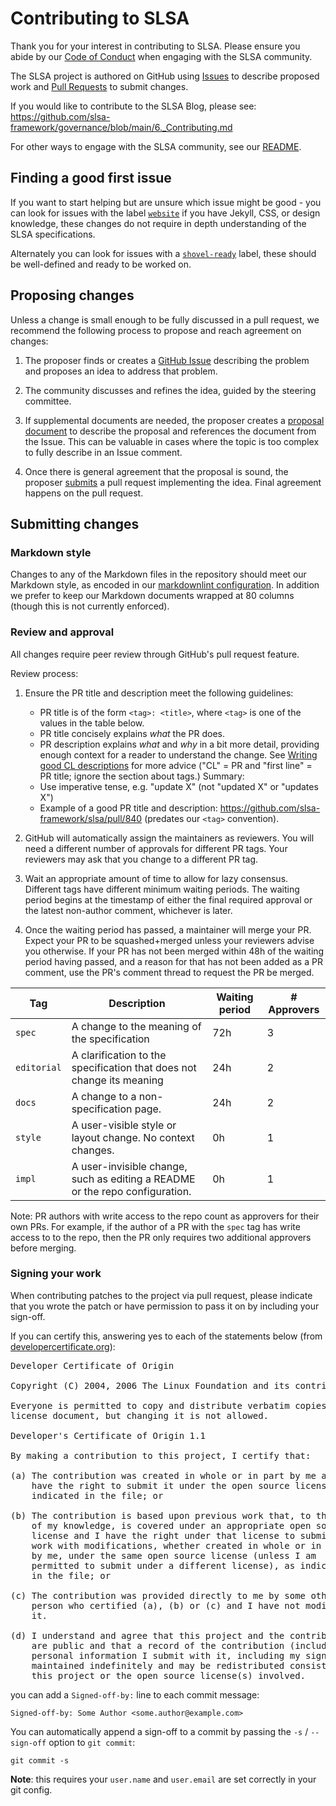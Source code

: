# Contributing to SLSA

Thank you for your interest in contributing to SLSA. Please ensure you abide by
our [Code of Conduct](code-of-conduct.md) when engaging with the SLSA community.

The SLSA project is authored on GitHub using [Issues] to describe proposed work
and [Pull Requests] to submit changes.

If you would like to contribute to the SLSA Blog, please see: https://github.com/slsa-framework/governance/blob/main/6._Contributing.md

For other ways to engage with the SLSA community, see our [README](README.md).

[Issues]: https://github.com/slsa-framework/slsa/issues
[Pull Requests]: https://github.com/slsa-framework/slsa/pulls

## Finding a good first issue

If you want to start helping but are unsure which issue might be good - you can look for issues with the label [`website`](https://github.com/slsa-framework/slsa/labels/website) if you have Jekyll, CSS, or design knowledge, these changes do not require in depth understanding of the SLSA specifications.

Alternately you can look for issues with a [`shovel-ready`](https://github.com/slsa-framework/slsa/labels/shovel-ready) label, these should be well-defined and ready to be worked on.

## Proposing changes

Unless a change is small enough to be fully discussed in a pull request, we
recommend the following process to propose and reach agreement on changes:

1.  The proposer finds or creates a [GitHub Issue][Issues] describing the
    problem and proposes an idea to address that problem.

2.  The community discusses and refines the idea, guided by the steering
    committee.

3.  If supplemental documents are needed, the proposer creates a
    [proposal document] to describe the proposal and references the document
    from the Issue. This can be valuable in cases where the topic is too complex
    to fully describe in an Issue comment.

4.  Once there is general agreement that the proposal is sound, the proposer
    [submits](#submitting-changes) a pull request implementing the idea. Final
    agreement happens on the pull request.

[proposal document]: https://github.com/slsa-framework/slsa-proposals

## Submitting changes

### Markdown style

Changes to any of the Markdown files in the repository should meet our Markdown
style, as encoded in our [markdownlint configuration](.markdownlint.yaml). In
addition we prefer to keep our Markdown documents wrapped at 80 columns (though
this is not currently enforced).

### Review and approval

All changes require peer review through GitHub's pull request feature.

Review process:

1.  Ensure the PR title and description meet the following guidelines:

    -   PR title is of the form `<tag>: <title>`, where `<tag>` is one of the
        values in the table below.
    -   PR title concisely explains *what* the PR does.
    -   PR description explains *what* and *why* in a bit more detail, providing
        enough context for a reader to understand the change. See
        [Writing good CL descriptions](https://google.github.io/eng-practices/review/developer/cl-descriptions.html)
        for more advice ("CL" = PR and "first line" = PR title; ignore the
        section about tags.) Summary:
    -   Use imperative tense, e.g. "update X" (not "updated X" or "updates X")
    -   Example of a good PR title and description:
        https://github.com/slsa-framework/slsa/pull/840 (predates our `<tag>`
        convention).
2.  GitHub will automatically assign the maintainers as reviewers. You will need a
different number of approvals for different PR tags. Your reviewers may ask that
you change to a different PR tag.
3.  Wait an appropriate amount of time to allow for lazy consensus. Different
tags have different minimum waiting periods. The waiting period begins at the
timestamp of either the final required approval or the latest non-author
comment, whichever is later.
4.  Once the waiting period has passed, a maintainer will merge your PR. Expect
your PR to be squashed+merged unless your reviewers advise you otherwise.
If your PR has not been merged within 48h of the waiting period having passed,
and a reason for that has not been added as a PR comment, use the PR's comment
thread to request the PR be merged.

| Tag | Description | Waiting period | # Approvers |
|---|---|---|---|
| `spec` | A change to the meaning of the specification | 72h | 3 |
| `editorial` | A clarification to the specification that does not change its meaning | 24h | 2 |
| `docs` | A change to a non-specification page. | 24h | 2 |
| `style` | A user-visible style or layout change. No context changes. | 0h | 1 |
| `impl` | A user-invisible change, such as editing a README or the repo configuration. | 0h | 1 |

Note: PR authors with write access to the repo count as approvers for their own
PRs. For example, if the author of a PR with the `spec` tag has write access to
to the repo, then the PR only requires two additional approvers before merging.

### Signing your work

When contributing patches to the project via pull request, please indicate that
you wrote the patch or have permission to pass it on by including your sign-off.

If you can certify this, answering yes to each of the statements below (from
[developercertificate.org](https://developercertificate.org/)):

<pre>
Developer Certificate of Origin

Copyright (C) 2004, 2006 The Linux Foundation and its contributors.

Everyone is permitted to copy and distribute verbatim copies of this
license document, but changing it is not allowed.

Developer's Certificate of Origin 1.1

By making a contribution to this project, I certify that:

(a) The contribution was created in whole or in part by me and I
    have the right to submit it under the open source license
    indicated in the file; or

(b) The contribution is based upon previous work that, to the best
    of my knowledge, is covered under an appropriate open source
    license and I have the right under that license to submit that
    work with modifications, whether created in whole or in part
    by me, under the same open source license (unless I am
    permitted to submit under a different license), as indicated
    in the file; or

(c) The contribution was provided directly to me by some other
    person who certified (a), (b) or (c) and I have not modified
    it.

(d) I understand and agree that this project and the contribution
    are public and that a record of the contribution (including all
    personal information I submit with it, including my sign-off) is
    maintained indefinitely and may be redistributed consistent with
    this project or the open source license(s) involved.
</pre>

you can add a `Signed-off-by:` line to each commit message:

`Signed-off-by: Some Author <some.author@example.com>`

You can automatically append a sign-off to a commit by passing the `-s` /
`--sign-off` option to `git commit`:

`git commit -s`

**Note**: this requires your `user.name` and `user.email` are set correctly
in your git config.
